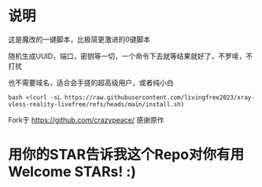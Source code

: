 # 说明 

这是魔改的一键脚本，比极简更激进的0键脚本

随机生成UUID，端口，密钥等一切，一个命令下去就等结果就好了，不罗嗦，不打扰

也不需要域名，适合会手搓的超高级用户，或者纯小白

```
bash <(curl -sL https://raw.githubusercontent.com/livingfree2023/xray-vless-reality-livefree/refs/heads/main/install.sh)
```

Fork于 https://github.com/crazypeace/  感谢原作

# 用你的STAR告诉我这个Repo对你有用 Welcome STARs! :)
